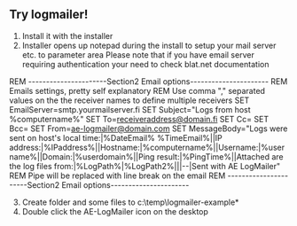 Try logmailer!
---------------

1. Install it with the installer
2. Installer opens up notepad during the install to setup your mail server etc. to parameter area
Please note that if you have email server requiring authentication your need to check blat.net documentation

REM ----------------------Section2 Email options----------------------
REM Emails settings, pretty self explanatory
REM Use comma "," separated values on the the receiver names to define multiple receivers
SET EmailServer=smtp.yourmailserver.fi
SET Subject="Logs from host %computername%"
SET To=receiveraddress@domain.fi
SET Cc=
SET Bcc=
SET From=ae-logmailer@domain.com
SET MessageBody="Logs were sent on host's local time:|%DateEmail% %TimeEmail%||IP address:|%IPaddress%||Hostname:|%computername%||Username:|%username%||Domain:|%userdomain%||Ping result:|%PingTime%||Attached are the log files from:|%LogPath%|%LogPath2%|||--|Sent with AE LogMailer"
REM Pipe will be replaced with line break on the email
REM ----------------------Section2 Email options----------------------

3. Create folder and some files to c:\temp\logmailer-example\*
4. Double click the AE-LogMailer icon on the desktop

